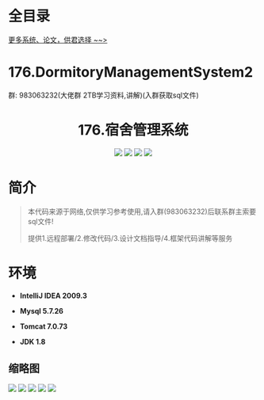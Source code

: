 # 全目录

[更多系统、论文，供君选择 ~~>](https://www.bitwise.net.cn)
# 176.DormitoryManagementSystem2

<p>群: 983063232(大佬群 2TB学习资料,讲解)(入群获取sql文件)</p>

<p><h1 align="center">176.宿舍管理系统</h1></p>


<p align="center">
	<img src="https://img.shields.io/badge/jdk-1.8-orange.svg"/>
    <img src="https://img.shields.io/badge/springBoot-5.x-lightgrey.svg"/>
    <img src="https://img.shields.io/badge/html-3.x-blue.svg"/>
    <img src="https://img.shields.io/badge/mysql-5.x-yellow.svg"/>
</p>

# 简介


> 本代码来源于网络,仅供学习参考使用,请入群(983063232)后联系群主索要sql文件!
>
> 提供1.远程部署/2.修改代码/3.设计文档指导/4.框架代码讲解等服务




# 环境

- <b>IntelliJ IDEA 2009.3</b>

- <b>Mysql 5.7.26</b>

- <b>Tomcat 7.0.73</b>

- <b>JDK 1.8</b>




## 缩略图

![](https://bitwise.oss-cn-heyuan.aliyuncs.com/2024/9/10/b0c77ff0-bb18-4744-b3d3-9861c498cf10.png)
![](https://bitwise.oss-cn-heyuan.aliyuncs.com/2024/9/10/7c7edde8-96d1-4a09-89cb-9cc69a56b274.png)
![](https://bitwise.oss-cn-heyuan.aliyuncs.com/2024/9/10/0472a070-19ce-4b61-8e33-1e550c6a4aed.png)
![](https://bitwise.oss-cn-heyuan.aliyuncs.com/2024/9/10/da0f538b-db6e-424b-8b63-43dd8134fccc.png)
![](https://bitwise.oss-cn-heyuan.aliyuncs.com/2024/9/10/dc1bbad0-8ec1-4885-9f3b-8969443d5646.png)



